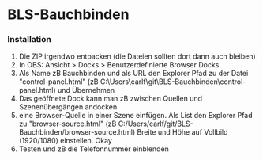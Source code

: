 # BLS-Bauchbinden
### Installation
1. Die ZIP irgendwo entpacken (die Dateien sollten dort dann auch bleiben)
2. In OBS: Ansicht > Docks > Benutzerdefinierte Browser Docks
3. Als Name zB Bauchbinden und als URL den Explorer Pfad zu der Datei "control-panel.html" (zB C:\Users\carlf\git\BLS-Bauchbinden\control-panel.html) und Übernehmen
4. Das geöffnete Dock kann man zB zwischen Quellen und Szenenübergängen andocken
5. eine Browser-Quelle in einer Szene einfügen. Als List den Explorer Pfad zu "browser-source.html" (zB C:/Users/carlf/git/BLS-Bauchbinden/browser-source.html) Breite und Höhe auf Vollbild (1920/1080) einstellen. Okay
6. Testen und zB die Telefonnummer einblenden
